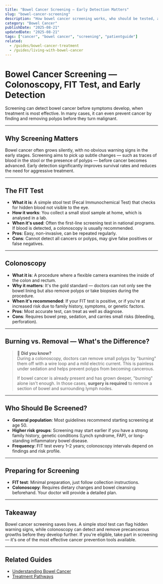 ```yaml
---
title: "Bowel Cancer Screening — Early Detection Matters"
slug: "bowel-cancer-screening"
description: "How bowel cancer screening works, who should be tested, and why early detection saves lives."
category: "Bowel Cancer"
publishDate: "2025-08-21"
updatedDate: "2025-08-21"
tags: ["cancer", "bowel cancer", "screening", "patientguide"]
related:
  - /guides/bowel-cancer-treatment
  - /guides/living-with-bowel-cancer
---
```



# Bowel Cancer Screening — Colonoscopy, FIT Test, and Early Detection

Screening can detect bowel cancer before symptoms develop, when treatment is most effective. In many cases, it can even prevent cancer by finding and removing polyps before they turn malignant.

---

## Why Screening Matters
Bowel cancer often grows silently, with no obvious warning signs in the early stages. Screening aims to pick up subtle changes — such as traces of blood in the stool or the presence of polyps — before cancer becomes advanced. Early detection significantly improves survival rates and reduces the need for aggressive treatment.

---

## The FIT Test
- **What it is**: A simple stool test (Fecal Immunochemical Test) that checks for hidden blood not visible to the eye.  
- **How it works**: You collect a small stool sample at home, which is analysed in a lab.  
- **When it's used**: Often the first-line screening test in national programs. If blood is detected, a colonoscopy is usually recommended.  
- **Pros**: Easy, non-invasive, can be repeated regularly.  
- **Cons**: Cannot detect all cancers or polyps, may give false positives or false negatives.  

---

## Colonoscopy
- **What it is**: A procedure where a flexible camera examines the inside of the colon and rectum.  
- **Why it matters**: It's the gold standard — doctors can not only see the bowel lining but also remove polyps or take biopsies during the procedure.  
- **When it's recommended**: If your FIT test is positive, or if you're at increased risk due to family history, symptoms, or genetic factors.  
- **Pros**: Most accurate test, can treat as well as diagnose.  
- **Cons**: Requires bowel prep, sedation, and carries small risks (bleeding, perforation).  

---

## Burning vs. Removal — What's the Difference?
> 🔎 **Did you know?**  
> During a colonoscopy, doctors can remove small polyps by "burning" them off with a wire loop and a mild electric current. This is painless under sedation and helps prevent polyps from becoming cancerous.  
>  
> If bowel cancer is already present and has grown deeper, "burning" alone isn't enough. In those cases, **surgery is required** to remove a section of bowel and surrounding lymph nodes.  

---

## Who Should Be Screened?
- **General population**: Most guidelines recommend starting screening at age 50.  
- **Higher risk groups**: Screening may start earlier if you have a strong family history, genetic conditions (Lynch syndrome, FAP), or long-standing inflammatory bowel disease.  
- **Frequency**: FIT test every 1–2 years; colonoscopy intervals depend on findings and risk profile.  

---

## Preparing for Screening
- **FIT test**: Minimal preparation, just follow collection instructions.  
- **Colonoscopy**: Requires dietary changes and bowel cleansing beforehand. Your doctor will provide a detailed plan.  

---

## Takeaway
Bowel cancer screening saves lives. A simple stool test can flag hidden warning signs, while colonoscopy can detect and remove precancerous growths before they develop further. If you're eligible, take part in screening — it's one of the most effective cancer prevention tools available.  

---

## Related Guides
- [Understanding Bowel Cancer](/guides/understanding-bowel-cancer)  
- [Treatment Pathways](/guides/treatment-pathways)  

